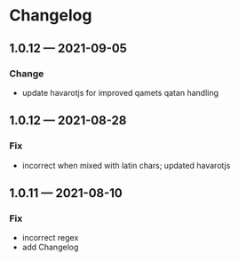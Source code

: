 # Changelog

## 1.0.12 — 2021-09-05

### Change

- update havarotjs for improved qamets qatan handling

## 1.0.12 — 2021-08-28

### Fix

- incorrect when mixed with latin chars; updated havarotjs

## 1.0.11 — 2021-08-10

### Fix

- incorrect regex
- add Changelog
